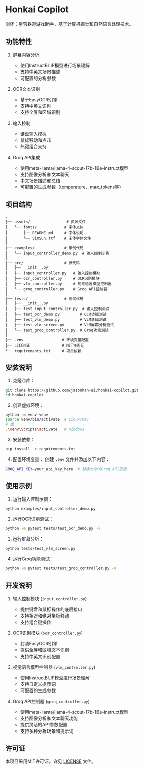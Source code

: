 # Honkai Copilot

崩坏：星穹铁道游戏助手，基于计算机视觉和自然语言处理技术。

## 功能特性

1. 屏幕内容分析
   - 使用InstructBLIP模型进行场景理解
   - 支持中英文场景描述
   - 可配置的分析参数

2. OCR文本识别
   - 基于EasyOCR引擎
   - 支持中英文识别
   - 支持全屏和区域识别

3. 输入控制
   - 键盘输入模拟
   - 鼠标移动和点击
   - 热键组合支持

4. Groq API集成
   - 使用meta-llama/llama-4-scout-17b-16e-instruct模型
   - 支持图像分析和文本聊天
   - 中文场景描述和总结
   - 可配置的生成参数（temperature、max_tokens等）

## 项目结构

```
.
├── assets/                # 资源文件
│   └── fonts/            # 字体文件
│       ├── README.md     # 字体说明
│       └── SimSun.ttf    # 宋体字体文件
│
├── examples/             # 示例代码
│   └── input_controller_demo.py  # 输入控制示例
│
├── src/                  # 源代码
│   ├── __init__.py
│   ├── input_controller.py   # 输入控制模块
│   ├── ocr_controller.py     # OCR识别模块
│   ├── vlm_controller.py     # 视觉语言模型控制器
│   └── groq_controller.py    # Groq API控制器
│
├── tests/                # 测试代码
│   ├── __init__.py
│   ├── test_input_controller.py  # 输入控制测试
│   ├── test_ocr_demo.py         # OCR功能测试
│   ├── test_vlm_demo.py         # VLM基础测试
│   ├── test_vlm_screen.py       # VLM屏幕分析测试
│   └── test_groq_controller.py  # Groq功能测试
│
├── .env                 # 环境变量配置
├── LICENSE              # MIT许可证
└── requirements.txt     # 项目依赖
```

## 安装说明

1. 克隆仓库：
```bash
git clone https://github.com/jasonhan-ai/honkai-copilot.git
cd honkai-copilot
```

2. 创建虚拟环境：
```bash
python -m venv venv
source venv/bin/activate  # Linux/Mac
# 或
.\venv\Scripts\activate   # Windows
```

3. 安装依赖：
```bash
pip install -r requirements.txt
```

4. 配置环境变量：
创建 `.env` 文件并添加以下内容：
```bash
GROQ_API_KEY=your_api_key_here  # 替换为你的Groq API密钥
```

## 使用示例

1. 运行输入控制示例：
```bash
python examples/input_controller_demo.py
```

2. 运行OCR识别测试：
```bash
python -m pytest tests/test_ocr_demo.py -v
```

3. 运行屏幕分析：
```bash
python tests/test_vlm_screen.py
```

4. 运行Groq功能测试：
```bash
python -m pytest tests/test_groq_controller.py -v
```

## 开发说明

1. 输入控制模块 (`input_controller.py`)
   - 提供键盘和鼠标操作的底层接口
   - 支持相对和绝对坐标移动
   - 支持组合键操作

2. OCR识别模块 (`ocr_controller.py`)
   - 封装EasyOCR引擎
   - 提供全屏和区域文本识别
   - 支持中英文识别配置

3. 视觉语言模型控制器 (`vlm_controller.py`)
   - 使用InstructBLIP模型进行场景理解
   - 支持自定义提示词
   - 可配置的生成参数

4. Groq API控制器 (`groq_controller.py`)
   - 使用meta-llama/llama-4-scout-17b-16e-instruct模型
   - 支持图像分析和文本聊天功能
   - 提供灵活的API参数配置
   - 支持多种分析场景和提示词

## 许可证

本项目采用MIT许可证。详见 [LICENSE](LICENSE) 文件。 